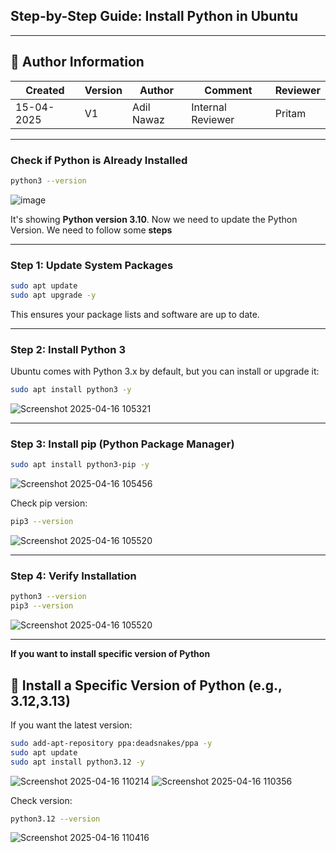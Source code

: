 ##  Step-by-Step Guide: Install Python in Ubuntu

---
## 👤 **Author Information**
| Created     | Version | Author        | Comment                 | Reviewer         |
|-------------|---------|---------------|-------------------------|------------------|
| 15-04-2025  | V1      | Adil Nawaz    |   Internal Reviewer     | Pritam           |

---

###   Check if Python is Already Installed

```bash
python3 --version
```
![image](https://github.com/user-attachments/assets/c1ef7329-c933-4515-954f-82f4d9a4eaa7)

It's showing **Python version 3.10**. Now we need to update the Python Version. We need to follow some **steps**

---

### Step 1: Update System Packages

```bash
sudo apt update
sudo apt upgrade -y
```

This ensures your package lists and software are up to date.

---

### Step 2: Install Python 3

Ubuntu comes with Python 3.x by default, but you can install or upgrade it:

```bash
sudo apt install python3 -y
```
![Screenshot 2025-04-16 105321](https://github.com/user-attachments/assets/4219b4d0-3c1d-47da-a44d-a494d3ae2092)

---

### Step 3: Install pip (Python Package Manager)

```bash
sudo apt install python3-pip -y
```
![Screenshot 2025-04-16 105456](https://github.com/user-attachments/assets/90005147-05e7-4e6f-94fc-41bb74b700cc)

Check pip version:

```bash
pip3 --version
```
![Screenshot 2025-04-16 105520](https://github.com/user-attachments/assets/a15e885d-df59-4a2d-a4f1-8d012907dad4)

---

### Step 4: Verify Installation

```bash
python3 --version
pip3 --version
```
![Screenshot 2025-04-16 105520](https://github.com/user-attachments/assets/7b4dff82-a727-419f-b500-9671d4897059)

---

**If you want to install specific version of Python**

## 🧪  Install a Specific Version of Python (e.g., 3.12,3.13)

If you want the latest version:

```bash
sudo add-apt-repository ppa:deadsnakes/ppa -y
sudo apt update
sudo apt install python3.12 -y
```
![Screenshot 2025-04-16 110214](https://github.com/user-attachments/assets/a86238ff-acb0-4084-8e52-9edf85ba4023)
![Screenshot 2025-04-16 110356](https://github.com/user-attachments/assets/6e4a1772-5c6c-455a-bb90-c0bf1382d327)


Check version:
```bash
python3.12 --version
```
![Screenshot 2025-04-16 110416](https://github.com/user-attachments/assets/d7c379b1-8837-488d-bbbb-2739e213321a)
